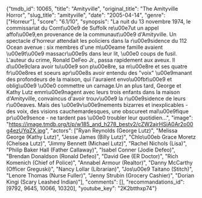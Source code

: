{"tmdb_id": 10065, "title": "Amityville", "original_title": "The Amityville Horror", "slug_title": "amityville", "date": "2005-04-14", "genre": ["Horreur"], "score": "6.1/10", "synopsis": "La nuit du 13 novembre 1974, le commissariat du Comt\u00e9 de Suffolk re\u00e7ut un appel affol\u00e9,en provenance de la communaut\u00e9 d'Amityville. Un spectacle d'horreur attendait les policiers dans la r\u00e9sidence du 112 Ocean avenue : six membres d'une m\u00eame famille avaient \u00e9t\u00e9 massacr\u00e9s dans leur lit, \u00e0 coups de fusil. L'auteur du crime, Ronald DeFeo Jr., passa rapidement aux aveux. Il d\u00e9clara avoir tu\u00e9 son p\u00e8re, sa m\u00e8re et ses quatre fr\u00e8res et soeurs apr\u00e8s avoir entendu des \"voix\" \u00e9manant des profondeurs de la maison, qui l'auraient envo\u00fbt\u00e9 et oblig\u00e9 \u00e0 commettre un carnage.Un an plus tard, George et Kathy Lutz emm\u00e9nagent avec leurs trois enfants dans la maison d'Amityville, convaincus d'avoir trouv\u00e9 la r\u00e9sidence de leurs r\u00eaves. Mais des \u00e9v\u00e9nements bizarres et inexplicables - des voix, des visions cauchemardesques, une obscureet mal\u00e9fique pr\u00e9sence - ne tardent pas \u00e0 troubler leur quotidien...", "image": "https://image.tmdb.org/t/p/w185_and_h278_bestv2/cZW2ajrHSiA0Ar2o00g4ezUYqZX.jpg", "actors": ["Ryan Reynolds (George Lutz)", "Melissa George (Kathy Lutz)", "Jesse James (Billy Lutz)", "Chlo\u00eb Grace Moretz (Chelsea Lutz)", "Jimmy Bennett (Michael Lutz)", "Rachel Nichols (Lisa)", "Philip Baker Hall (Father Callaway)", "Isabel Conner (Jodie Defeo)", "Brendan Donaldson (Ronald Defeo)", "David Gee (ER Doctor)", "Rich Komenich (Chief of Police)", "Annabel Armour (Realtor)", "Danny McCarthy (Officer Greguski)", "Nancy Lollar (Librarian)", "Jos\u00e9 Taitano (Stitch)", "Lenore Thomas (Nurse Fuller)", "Jenny Strubin (Grocery Cashier)", "Dorian Kingi (Scary Leashed Indian)"], "comments": [], "recommandations_id": [9792, 9645, 10066, 10320], "youtube_key": "2K2btthxp74"}
